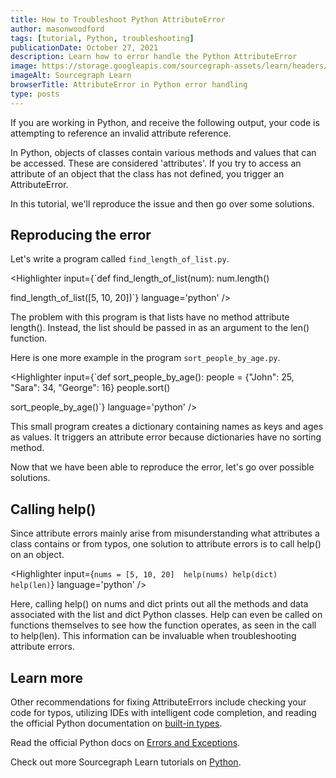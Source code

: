 ```yaml
---
title: How to Troubleshoot Python AttributeError
author: masonwoodford
tags: [tutorial, Python, troubleshooting]
publicationDate: October 27, 2021
description: Learn how to error handle the Python AttributeError
image: https://storage.googleapis.com/sourcegraph-assets/learn/headers/sourcegraph-learn-header.png
imageAlt: Sourcegraph Learn
browserTitle: AttributeError in Python error handling
type: posts
---
```


If you are working in Python, and receive the following output, your code is attempting to reference an invalid attribute reference.

<Highlighter
input='AttributeError'
language='python'
/>

In Python, objects of classes contain various methods and values that can be accessed. These are considered 'attributes'.
If you try to access an attribute of an object that the class has not defined, you trigger an AttributeError.

In this tutorial, we'll reproduce the issue and then go over some solutions.

## Reproducing the error
Let's write a program called `find_length_of_list.py`.

<Highlighter
input={`def find_length_of_list(num):
    num.length()
    
find_length_of_list([5, 10, 20])`}
language='python'
/>

The problem with this program is that lists have no method attribute length().
Instead, the list should be passed in as an argument to the len() function.

Here is one more example in the program `sort_people_by_age.py`. 

<Highlighter
input={`def sort_people_by_age():
    people = {"John": 25, "Sara": 34, "George": 16}
    people.sort()
    
sort_people_by_age()`}
language='python'
/>

This small program creates a dictionary containing names as keys and ages as values.
It triggers an attribute error because dictionaries have no sorting method.

Now that we have been able to reproduce the error, let's go over possible solutions.

## Calling help()

Since attribute errors mainly arise from misunderstanding what attributes a class contains 
or from typos, one solution to attribute errors is to call help() on an object.

<Highlighter
input={`nums = [5, 10, 20] 
help(nums)
help(dict)
help(len)`}
language='python'
/>

Here, calling help() on nums and dict prints out all the methods and data associated with the list and dict Python classes.
Help can even be called on functions themselves to see how the function operates, as seen in the call to help(len). This
information can be invaluable when troubleshooting attribute errors.

## Learn more

Other recommendations for fixing AttributeErrors include checking your code for typos, utilizing IDEs with intelligent
code completion, and reading the official Python documentation on [built-in types](https://docs.python.org/2/library/stdtypes.html).

<SourcegraphSearch query="AttributeError lang:python" patternType="literal"/>

Read the official Python docs on [Errors and Exceptions](https://docs.python.org/3/tutorial/errors.html).

Check out more Sourcegraph Learn tutorials on [Python](https://learn.sourcegraph.com/tags/python).